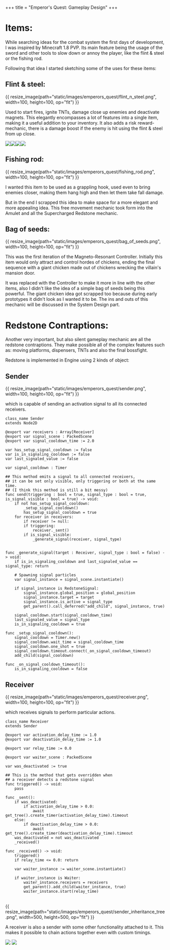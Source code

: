 +++
title = "Emperor's Quest: Gameplay Design"
+++

# Items:

While searching ideas for the combat system the first days of development, I was inspired by Minecraft 1.8 PVP. Its main feature being the usage of the sword and other tools to slow down or annoy the player, like the flint & steel or the fishing rod.

Following that idea I started sketching some of the uses for these items:

## Flint & steel:
{{ resize_image(path="static/images/emperors_quest/flint_n_steel.png", width=100, height=100, op="fit") }}

<p>Used to start fires, ignite TNTs, damage close up enemies and deactivate magnets. This elegantly encompasses a lot of features into a single item, making it a useful addition to your inventory. It also adds a risk reward-mechanic, there is a damage boost if the enemy is hit using the flint & steel from up close.</p>

<div class = "gallery" style = "display:inline-flex">
<img class = "gallery-gif" src="https://i.giphy.com/media/v1.Y2lkPTc5MGI3NjExbDlzY3I2NjIxdWw4YnduOTlod3M2eWpzazU3czd5MHVwZm9uZmgyaSZlcD12MV9pbnRlcm5hbF9naWZfYnlfaWQmY3Q9Zw/MA4XkcSHj0yzIpeiqZ/giphy.gif">
<img class = "gallery-gif" src="https://i.giphy.com/media/v1.Y2lkPTc5MGI3NjExeHFibzd3YjJqNnNjbHphMWI5ZHZlN291bjA1MGN5eDM0cjhjaXV4ZCZlcD12MV9pbnRlcm5hbF9naWZfYnlfaWQmY3Q9Zw/vJ5FpgdaRtlp04DZE8/giphy.gif">
<img class = "gallery-gif" src="https://i.giphy.com/media/v1.Y2lkPTc5MGI3NjExaTV0d2szbDFjenB3d3I4NzUwaXBpYWt5dGQxZGRpa2xkNTZkeDE5OSZlcD12MV9pbnRlcm5hbF9naWZfYnlfaWQmY3Q9Zw/YqohbhJRomqojk5GYW/giphy.gif">
<img class = "gallery-gif" src="https://i.giphy.com/media/v1.Y2lkPTc5MGI3NjExOGMwODVmMmRyMWU3YWQwbWg2cjY2bXh4Ynh5aTY5M2p4Y3pndTd4MiZlcD12MV9pbnRlcm5hbF9naWZfYnlfaWQmY3Q9Zw/iJLe59mnNzucBpDe3G/giphy.gif">
</div>


## Fishing rod:
{{ resize_image(path="static/images/emperors_quest/fishing_rod.png", width=100, height=100, op="fit") }}

<p>I wanted this item to be used as a grappling hook, used even to bring enemies closer, making them hang high and then let them take fall damage.

But in the end I scrapped this idea to make space for a more elegant and more appealing idea. This free movement mechanic took form into the Amulet and all the Supercharged Redstone mechanic.</p>

## Bag of seeds:
{{ resize_image(path="static/images/emperors_quest/bag_of_seeds.png", width=100, height=100, op="fit") }}

<p>This was the first iteration of the Magneto-Resonant Controller. Initially this item would only attract and control hordes of chickens, ending the final sequence with a giant chicken made out of chickens wrecking the villain's mansion door.

It was replaced with the Controller to make it more in line with the other items, also I didn't like the idea of a simple bag of seeds being this powerful. The giant chicken idea got scrapped too because during early prototypes it didn't look as I wanted it to be. The ins and outs of this mechanic will be discussed in the System Design part.</p>

# Redstone Contraptions:

Another very important, but also silent gameplay mechanic are all the redstone contraptions. They make possible all of the complex features such as: moving platforms, dispensers, TNTs and also the final bossfight.

Redstone is implemented in Engine using 2 kinds of object:

## Sender
{{ resize_image(path="static/images/emperors_quest/sender.png", width=100, height=100, op="fit") }}

<p> which is capable of sending an activation signal to all its connected receivers.</p>

``` gd, linenos, hide_lines=7-12 33-39, hl_lines=21-26
class_name Sender
extends Node2D

@export var receivers : Array[Receiver]
@export var signal_scene : PackedScene
@export var signal_cooldown_time := 2.0

var has_setup_signal_cooldown := false
var is_in_signaling_cooldown := false
var last_signaled_value := false

var signal_cooldown : Timer

## This method emits a signal to all connected receivers,
## it can be set only visible, only triggering or both at the same time.
## (I think this method is still a bit messy)
func send(triggering : bool = true, signal_type : bool = true, is_signal_visible : bool = true) -> void:
    if not has_setup_signal_cooldown:
        _setup_signal_cooldown()
        has_setup_signal_cooldown = true
    for receiver in receivers:
        if receiver != null:
        if triggering:
            receiver._sent()
        if is_signal_visible:
            _generate_signal(receiver, signal_type)


func _generate_signal(target : Receiver, signal_type : bool = false) -> void:
    if is_in_signaling_cooldown and last_signaled_value == signal_type: return

    # Spawning signal particles
    var signal_instance = signal_scene.instantiate()

    if signal_instance is RedstoneSignal:
        signal_instance.global_position = global_position
        signal_instance.target = target
        signal_instance.is_active = signal_type
        get_parent().call_deferred("add_child", signal_instance, true)

    signal_cooldown.start(signal_cooldown_time)
    last_signaled_value = signal_type
    is_in_signaling_cooldown = true

func _setup_signal_cooldown():
    signal_cooldown = Timer.new()
    signal_cooldown.wait_time = signal_cooldown_time
    signal_cooldown.one_shot = true
    signal_cooldown.timeout.connect(_on_signal_cooldown_timeout)
    add_child(signal_cooldown)

func _on_signal_cooldown_timeout():
    is_in_signaling_cooldown = false
```
## Receiver
{{ resize_image(path="static/images/emperors_quest/receiver.png", width=100, height=100, op="fit") }}

<p> which receives signals to perform particular actions.</p>

``` gd, linenos, hl_lines = 15-16 35-37
class_name Receiver
extends Sender

@export var activation_delay_time := 1.0
@export var deactivation_delay_time := 1.0

@export var relay_time := 0.0

@export var waiter_scene : PackedScene

var was_deactivated := true

## This is the method that gets overridden when
## a receiver detects a redstone signal
func triggered() -> void:
    pass

func _sent():
    if was_deactivated:
        if activation_delay_time > 0.0:
            await get_tree().create_timer(activation_delay_time).timeout
    else:
        if deactivation_delay_time > 0.0:
            await get_tree().create_timer(deactivation_delay_time).timeout
    was_deactivated = not was_deactivated
    _received()

func _received() -> void:
    triggered()
    if relay_time <= 0.0: return

    var waiter_instance := waiter_scene.instantiate()

    if waiter_instance is Waiter:
        waiter_instance.receivers = receivers
        get_parent().add_child(waiter_instance, true)
        waiter_instance.start(relay_time)
```

<br>
{{ resize_image(path="static/images/emperors_quest/sender_inheritance_tree.png", width=500, height=500, op="fit") }}

<p> A receiver is also a sender with some other functionality attached to it. This makes it possible to chain actions together even with custom timings.</p>

<div class = "gallery">
<img class = "gallery-gif" src="https://i.giphy.com/media/v1.Y2lkPTc5MGI3NjExemI0NXk3MjRtYm5rMGl4cXM4Ym0yOHI4MHU4dm9heG15dGswbnZsZyZlcD12MV9pbnRlcm5hbF9naWZfYnlfaWQmY3Q9Zw/nvjiCYEXcsmP9jU2GG/giphy.gif">
<img class = "gallery-gif" src="https://i.giphy.com/media/v1.Y2lkPTc5MGI3NjExaHZ6c2Z0bGx5anhzd2JqdGY2d2Y4NGpnZHFtaXB0YjZjaG5rMDZoZSZlcD12MV9pbnRlcm5hbF9naWZfYnlfaWQmY3Q9Zw/46GhVnSIl0XpRfv6zR/giphy.gif">
</div>
